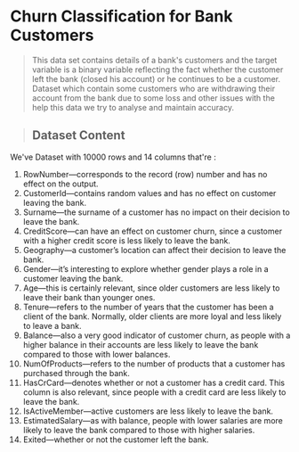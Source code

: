 # Churn Classification for Bank Customers
> This data set contains details of a bank's customers and the target variable is a binary variable reflecting the fact whether the customer left the bank (closed his account) or he continues to be a customer. Dataset which contain some customers who are withdrawing their account from the bank due to some loss and other issues with the help this data we try to analyse and maintain accuracy.

> ## **Dataset Content**
We've Dataset with  10000 rows and 14 columns that're :
1. RowNumber—corresponds to the record (row) number and has no effect on the output.
2. CustomerId—contains random values and has no effect on customer leaving the bank.
3. Surname—the surname of a customer has no impact on their decision to leave the bank.
4. CreditScore—can have an effect on customer churn, since a customer with a higher credit score is less likely to leave the bank.
5. Geography—a customer’s location can affect their decision to leave the bank.
6. Gender—it’s interesting to explore whether gender plays a role in a customer leaving the bank.
7. Age—this is certainly relevant, since older customers are less likely to leave their bank than younger ones.
8. Tenure—refers to the number of years that the customer has been a client of the bank. Normally, older clients are more loyal and less likely to leave a bank.
9. Balance—also a very good indicator of customer churn, as people with a higher balance in their accounts are less likely to leave the bank compared to those with lower balances.
10. NumOfProducts—refers to the number of products that a customer has purchased through the bank.
11. HasCrCard—denotes whether or not a customer has a credit card. This column is also relevant, since people with a credit card are less likely to leave the bank.
12. IsActiveMember—active customers are less likely to leave the bank.
13. EstimatedSalary—as with balance, people with lower salaries are more likely to leave the bank compared to those with higher salaries.
14. Exited—whether or not the customer left the bank.

